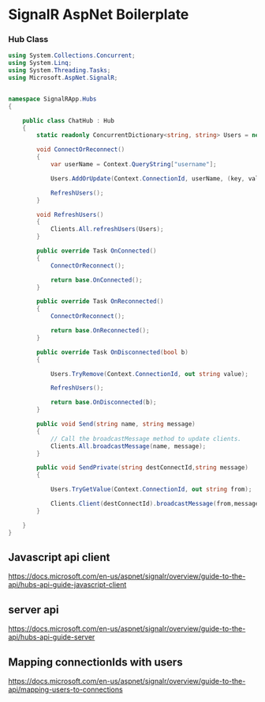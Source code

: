 # SignalR AspNet Boilerplate

### Hub Class
```csharp
using System.Collections.Concurrent;
using System.Linq;
using System.Threading.Tasks;
using Microsoft.AspNet.SignalR;


namespace SignalRApp.Hubs
{

    public class ChatHub : Hub
    {
        static readonly ConcurrentDictionary<string, string> Users = new ConcurrentDictionary<string, string>();

        void ConnectOrReconnect()            
        {
            var userName = Context.QueryString["username"];

            Users.AddOrUpdate(Context.ConnectionId, userName, (key, value) => value = userName);

            RefreshUsers();
        }

        void RefreshUsers()
        {
            Clients.All.refreshUsers(Users);
        }

        public override Task OnConnected()
        {
            ConnectOrReconnect();

            return base.OnConnected();
        }

        public override Task OnReconnected()
        {
            ConnectOrReconnect();

            return base.OnReconnected();
        }

        public override Task OnDisconnected(bool b)
        {

            Users.TryRemove(Context.ConnectionId, out string value);

            RefreshUsers();

            return base.OnDisconnected(b);
        }

        public void Send(string name, string message)
        {
            // Call the broadcastMessage method to update clients.
            Clients.All.broadcastMessage(name, message);
        }

        public void SendPrivate(string destConnectId,string message)
        {          

            Users.TryGetValue(Context.ConnectionId, out string from);

            Clients.Client(destConnectId).broadcastMessage(from,message);
        }

    }
}
```


## Javascript api client
https://docs.microsoft.com/en-us/aspnet/signalr/overview/guide-to-the-api/hubs-api-guide-javascript-client

## server api
https://docs.microsoft.com/en-us/aspnet/signalr/overview/guide-to-the-api/hubs-api-guide-server

## Mapping connectionIds with users
https://docs.microsoft.com/en-us/aspnet/signalr/overview/guide-to-the-api/mapping-users-to-connections
